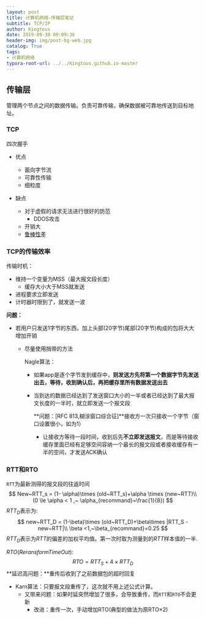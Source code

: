 ```yaml
---
layout: post
title: 计算机网络-传输层笔记
subtitle: TCP/IP
author: Kingtous
date: 2019-09-30 09:09:36
header-img: img/post-bg-web.jpg
catalog: True
tags:
- 计算机网络
typora-root-url: ../../Kingtous.github.io-master
---
```


## 传输层

 管理两个节点之间的数据传输。负责可靠传输，确保数据被可靠地传送到目标地址。

### TCP

四次握手

- 优点
  - 面向字节流
  - 可靠性传输
  - 细粒度

- 缺点
  - 对于虚假的请求无法进行很好的防范
    - DDOS攻击
  - 开销大
  - [鲁棒性](https://baike.baidu.com/item/鲁棒性/832302?fr=aladdin)差

### TCP的传输效率

传输时机：

- 维持一个变量为MSS（最大报文段长度）
  - 缓存大小大于MSS就发送
- 进程要求立即发送
- 计时器时限到了，就发送一波

**问题：**

- 若用户只发送1字节的东西，加上头部(20字节)尾部(20字节)构成的包将大大增加开销

  - 尽量使用捎带的方法

    Nagle算法：

    - 如果app是逐个字节发到缓存中，**则发送方先将第一个数据字节先发送出去，等待，收到确认后，再把缓存里所有数据发送出去**

    - 当到达的数据已经达到了发送窗口大小的一半或者已经达到了最大报文长度的一半时，就立即发送一个报文段

      **问题：[RFC 813,糊涂窗口综合征]**接收方一次只接收一个字节（窗口设置很小，如为1）

      - 让接收方等待一段时间，收到后先**不立即发送报文**，而是等待接收缓存里面已经有足够空间容纳一个最长的报文段或者接收缓存有一半的空间，才发送ACK确认



### RTT和RTO

`RTT`为最新测得的报文段的往返时间
$$
New~RTT_s = (1- \alpha)\times (old~RTT_s)+\alpha \times (new~RTT)\\(0 \le \alpha < 1 ,~ \alpha_{recommand}=\frac{1}{8})
$$
$RTT_D$表示为:
$$
new~RTT_D = (1-\beta)\times (old~RTT_D)+\beta\times |RTT_S - new~RTT|\\
\beta <1,~\beta_{recommand}=0.25
$$
$RTT_D$表示为$RTT$的偏差的加权平均值。第一次时取为测量到的$RTT$样本值的一半.

$RTO(Reransform TimeOut):$
$$
RTO = RTT_S + 4\times RTT_D
$$
**延迟高问题：**重传后收到了之前数据包的超时回复

- Karn算法：只要报文段重传了，这次就不用上述公式计算。
  - 又带来问题：如果时延突然增加了很多，会导致重传，而`RTT`​和`RTO`不会更新
    - 改进：重传一次，手动增加RTO(典型的做法为原RTO$\times 2$)